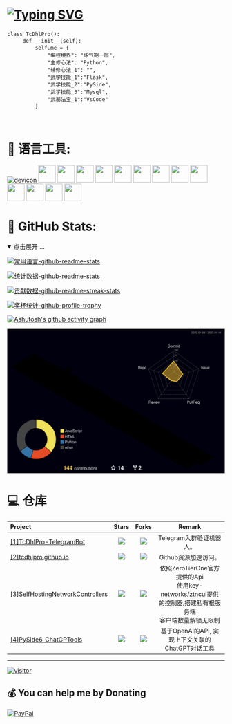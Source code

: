 # [![Typing SVG](https://readme-typing-svg.demolab.com?font=Fira+Code&pause=1000&width=435&lines=%F0%9F%91%8B+Hi+there%3A)](https://git.io/typing-svg)
```
class TcDhlPro():
     def __init__(self):
         self.me = {
             "编程境界": "练气期一层",
             "主修心法": "Python",
             "辅修心法_1": "",
             "武学技能_1":"Flask",
             "武学技能_2":"PySide",
             "武学技能_3":"Mysql",
             "武器法宝_1":"VsCode"
         }
```
<div align="center">
<img src="https://camo.githubusercontent.com/82291b0fe831bfc6781e07fc5090cbd0a8b912bb8b8d4fec0696c881834f81ac/68747470733a2f2f70726f626f742e6d656469612f394575424971676170492e676966"
width="800"  height="3">
</div>

# 🧰 语言工具:
<a href="https://devicon.dev/" target="_blank"> <img src="https://cdn.jsdelivr.net/gh/devicons/devicon/icons/devicon/devicon-original-wordmark.svg" alt="devicon" width="40" height="40"/> </a>
<a> <img src="https://cdn.jsdelivr.net/gh/devicons/devicon/icons/python/python-original-wordmark.svg" alt="" width="40" height="40"/> </a>
<a> <img src="https://cdn.jsdelivr.net/gh/devicons/devicon/icons/qt/qt-original.svg" alt="" width="40" height="40"/> </a>
<a > <img src="https://cdn.jsdelivr.net/gh/devicons/devicon/icons/flask/flask-original-wordmark.svg" alt="" width="40" height="40" background-color: red/> </a>
<a> <img src="https://cdn.jsdelivr.net/gh/devicons/devicon/icons/nginx/nginx-original.svg" alt="" width="40" height="40"/> </a>
<a> <img src="https://cdn.jsdelivr.net/gh/devicons/devicon/icons/mysql/mysql-original-wordmark.svg" alt="" width="40" height="40"/> </a>
<a> <img src="https://cdn.jsdelivr.net/gh/devicons/devicon/icons/pandas/pandas-original-wordmark.svg" alt="" width="40" height="40"/> </a>
<a> <img src="https://cdn.jsdelivr.net/gh/devicons/devicon/icons/docker/docker-original-wordmark.svg" alt="" width="40" height="40"/> </a>
<a> <img src="https://cdn.jsdelivr.net/gh/devicons/devicon/icons/centos/centos-original.svg" alt="" width="40" height="40"/> </a>
<a> <img src="https://cdn.jsdelivr.net/gh/devicons/devicon/icons/debian/debian-original.svg" alt="" width="40" height="40"/> </a>
<a> <img src="https://cdn.jsdelivr.net/gh/devicons/devicon/icons/git/git-plain-wordmark.svg" alt="" width="40" height="40"/> </a>
<a> <img src="https://cdn.jsdelivr.net/gh/devicons/devicon/icons/github/github-original-wordmark.svg" alt="" width="40" height="40"/> </a>
<a> <img src="https://cdn.jsdelivr.net/gh/devicons/devicon/icons/markdown/markdown-original.svg" alt="" width="40" height="40"/> </a>
<a> <img src="https://cdn.jsdelivr.net/gh/devicons/devicon/icons/vscode/vscode-original.svg" alt="" width="40" height="40"/> </a>

# 🚀 GitHub Stats:
<details open>
<summary>点击展开 ...</summary>

[![常用语言-github-readme-stats](https://github-readme-stats.08w80.com/api/top-langs/?username=TcDhlPro&hide_title=false&hide=c&hide_border=true&layout=compact&bg_color=0,73FA79,73FDFF,D783FF&theme=graywhite&locale=cn)](https://github-readme-stats.08w80.com)

[![统计数据-github-readme-stats](https://github-readme-stats.08w80.com/api?username=TcDhlPro&hide_title=false&hide_border=true&show_icons=true&include_all_commits=true&line_height=20&bg_color=0,EC6C6C,FFD479,FFFC79,73FA79&theme=graywhite&locale=cn)](https://github-readme-stats.08w80.com)

[![贡献数据-github-readme-streak-stats](https://github-readme-streak-stats.herokuapp.com?user=TcDhlPro&theme=onedark&hide_border=true&locale=zh_Hans&date_format=%5BY.%5Dn.j)](https://git.io/streak-stats)

[![奖杯统计-github-profile-trophy](https://github-profile-trophy.08w80.com/?username=TcDhlPro&theme=matrix&column=8&no-frame=false&no-bg=true)](https://github.com/TcDhlPro)

[![Ashutosh's github activity graph](https://github-readme-activity-graph.cyclic.app/graph?username=TcDhlPro&bg_color=000000&color=00ff11&line=dcad04&point=db1414&area=true&hide_border=true)](https://github.com/ashutosh00710/github-readme-activity-graph)

[![github-active](./profile-3d-contrib/profile-night-rainbow.svg)](https://agent-github.08w80.com/gh/TcDhlPro/TcDhlPro/profile-3d-contrib/profile-night-rainbow.svg)

# 💻 仓库
|                        Project                         |                            Stars                              |                            Forks                             |              Remark              |
| :---------------------------------------------------- | :----------------------------------------------------------: | :----------------------------------------------------------: | :------------------------------: |
| [[1]TcDhlPro-TelegramBot](https://github.com/TcDhlPro/TcDhlPro-TelegramBot) | ![](https://img.shields.io/github/stars/TcDhlPro/TcDhlPro-TelegramBot?color=f2f08d&logo=Undertale&logoColor=eb4630) | ![](https://img.shields.io/github/forks/TcDhlPro/TcDhlPro-TelegramBot?color=ba86eb&logo=Handshake&logoColor=ea6aa6) | Telegram入群验证机器人。 |
| [[2]tcdhlpro.github.io](https://github.com/TcDhlPro/tcdhlpro.github.io) | ![](https://img.shields.io/github/stars/TcDhlPro/tcdhlpro.github.io?color=f2f08d&logo=Undertale&logoColor=eb4630) | ![](https://img.shields.io/github/forks/TcDhlPro/tcdhlpro.github.io?color=ba86eb&logo=Handshake&logoColor=ea6aa6) | Github资源加速访问。 |
| [[3]SelfHostingNetworkControllers](https://github.com/TcDhlPro/ZeroTierOne-SelfHostingNetworkControllers-ZtnCui/tree/main) | ![](https://img.shields.io/github/stars/TcDhlPro/ZeroTierOne-SelfHostingNetworkControllers-ZtnCui?color=f2f08d&logo=Undertale&logoColor=eb4630) | ![](https://img.shields.io/github/forks/TcDhlPro/ZeroTierOne-SelfHostingNetworkControllers-ZtnCui?color=ba86eb&logo=Handshake&logoColor=ea6aa6) | 依照ZeroTierOne官方提供的Api<br>使用key-networks/ztncui提供的控制器,搭建私有根服务端<br>客户端数量解锁无限制 |
| [[4]PySide6_ChatGPTools](https://github.com/TcDhlPro/PySide6_ChatGPTools) | ![](https://img.shields.io/github/stars/TcDhlPro/PySide6_ChatGPTools?color=f2f08d&logo=Undertale&logoColor=eb4630) | ![](https://img.shields.io/github/forks/TcDhlPro/PySide6_ChatGPTools?color=ba86eb&logo=Handshake&logoColor=ea6aa6) | 基于OpenAI的API, 实现上下文关联的ChatGPT对话工具 |

---
[![visitor](https://visitor-badge.laobi.icu/badge?page_id=TcDhlPro.TcDhlPro)](https://visitor-badge.laobi.icu/badge?page_id=TcDhlPro.TcDhlPro)

## 💰 You can help me by Donating
[![PayPal](https://img.shields.io/badge/PayPal-00457C?style=for-the-badge&logo=paypal&logoColor=white)](https://paypal.me/TcDhlPro) 

  
<!-- Proudly created with GPRM ( https://gprm.itsvg.in ) -->
